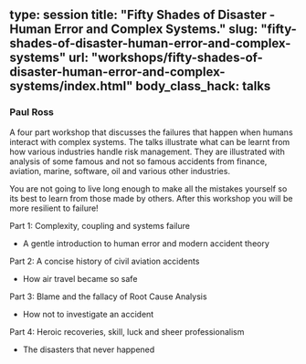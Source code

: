 type: session
title: "Fifty Shades of Disaster - Human Error and Complex Systems."
slug: "fifty-shades-of-disaster-human-error-and-complex-systems"
url: "workshops/fifty-shades-of-disaster-human-error-and-complex-systems/index.html"
body_class_hack: talks
---

### Paul Ross

A four part workshop that discusses the failures that happen when humans interact with complex systems. The talks illustrate what can be learnt from how various industries handle risk management. They are illustrated with analysis of some famous and not so famous accidents from finance, aviation, marine, software, oil and various other industries.

You are not going to live long enough to make all the mistakes yourself so its best to learn from those made by others. After this workshop you will be more resilient to failure!

Part 1: Complexity, coupling and systems failure
  - A gentle introduction to human error and modern accident theory

Part 2: A concise history of civil aviation accidents
  - How air travel became so safe

Part 3: Blame and the fallacy of Root Cause Analysis
  - How not to investigate an accident

Part 4: Heroic recoveries, skill, luck and sheer professionalism
  - The disasters that never happened
